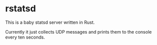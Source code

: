 # rstatsd

This is a baby statsd server written in Rust.

Currently it just collects UDP messages and prints them to the console every ten seconds.
